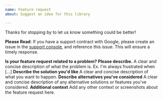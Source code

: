 ```yaml
---
name: Feature request
about: Suggest an idea for this library

---
```


Thanks for stopping by to let us know something could be better!

**Please Read**: If you have a support contract with Google, please create an issue in the [support console](https://cloud.google.com/support/), and reference this issue. This will ensure a timely response.

 **Is your feature request related to a problem? Please describe.**
A clear and concise description of what the problem is. Ex. I'm always frustrated when [...]
 **Describe the solution you'd like**
A clear and concise description of what you want to happen.
 **Describe alternatives you've considered**
A clear and concise description of any alternative solutions or features you've considered.
 **Additional context**
Add any other context or screenshots about the feature request here.
